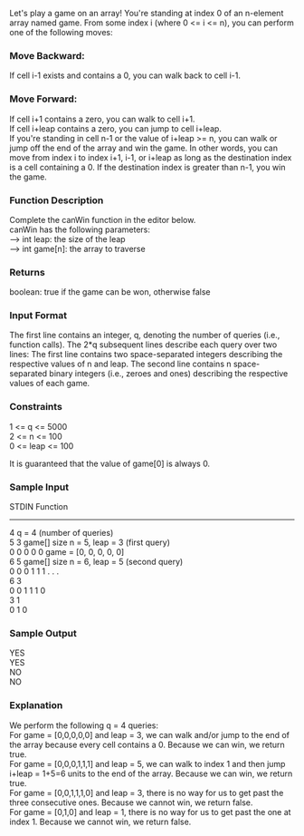 Let's play a game on an array! You're standing at index 0 of an n-element array named game. From some index i (where 0 <= i <= n), you can perform one of the following moves:
### Move Backward: 
If cell i-1 exists and contains a 0, you can walk back to cell i-1. 
### Move Forward:
If cell i+1 contains a zero, you can walk to cell i+1.  
If cell i+leap contains a zero, you can jump to cell i+leap.  
If you're standing in cell n-1 or the value of i+leap >= n, you can walk or jump off the end of the array and win the game.
In other words, you can move from index i to index i+1, i-1, or i+leap as long as the destination index is a cell containing a 0. If the destination index is greater than n-1, you win the game.

### Function Description
Complete the canWin function in the editor below.  
canWin has the following parameters:  
--> int leap: the size of the leap  
--> int game[n]: the array to traverse  

### Returns
boolean: true if the game can be won, otherwise false

### Input Format
The first line contains an integer, q, denoting the number of queries (i.e., function calls).
The 2*q subsequent lines describe each query over two lines:
The first line contains two space-separated integers describing the respective values of n and leap.
The second line contains n space-separated binary integers (i.e., zeroes and ones) describing the respective values of each game.

### Constraints
1 <= q <= 5000  
2 <= n <= 100  
0 <= leap <= 100  

It is guaranteed that the value of game[0] is always 0.

### Sample Input
STDIN           Function  
-----           --------  
4               q = 4 (number of queries)  
5 3             game[] size n = 5, leap = 3 (first query)  
0 0 0 0 0       game = [0, 0, 0, 0, 0]  
6 5             game[] size n = 6, leap = 5 (second query)  
0 0 0 1 1 1     . . .  
6 3  
0 0 1 1 1 0  
3 1  
0 1 0  

### Sample Output
YES  
YES  
NO  
NO  

### Explanation
We perform the following q = 4 queries:  
For game = [0,0,0,0,0] and leap = 3, we can walk and/or jump to the end of the array because every cell contains a 0. Because we can win, we return true.  
For game = [0,0,0,1,1,1] and leap = 5, we can walk to index 1 and then jump i+leap = 1+5=6 units to the end of the array. Because we can win, we return true.  
For game = [0,0,1,1,1,0] and leap = 3, there is no way for us to get past the three consecutive ones. Because we cannot win, we return false.  
For game = [0,1,0] and leap = 1, there is no way for us to get past the one at index 1. Because we cannot win, we return false.  
